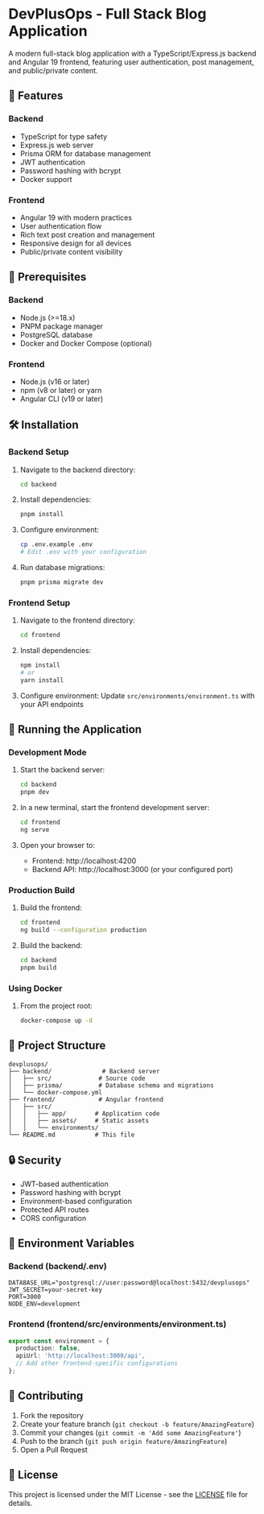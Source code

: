 # DevPlusOps - Full Stack Blog Application

A modern full-stack blog application with a TypeScript/Express.js backend and Angular 19 frontend, featuring user authentication, post management, and public/private content.

## 🌟 Features

### Backend
- TypeScript for type safety
- Express.js web server
- Prisma ORM for database management
- JWT authentication
- Password hashing with bcrypt
- Docker support

### Frontend
- Angular 19 with modern practices
- User authentication flow
- Rich text post creation and management
- Responsive design for all devices
- Public/private content visibility

## 🚀 Prerequisites

### Backend
- Node.js (>=18.x)
- PNPM package manager
- PostgreSQL database
- Docker and Docker Compose (optional)

### Frontend
- Node.js (v16 or later)
- npm (v8 or later) or yarn
- Angular CLI (v19 or later)

## 🛠️ Installation

### Backend Setup
1. Navigate to the backend directory:
   ```bash
   cd backend
   ```
2. Install dependencies:
   ```bash
   pnpm install
   ```
3. Configure environment:
   ```bash
   cp .env.example .env
   # Edit .env with your configuration
   ```
4. Run database migrations:
   ```bash
   pnpm prisma migrate dev
   ```

### Frontend Setup
1. Navigate to the frontend directory:
   ```bash
   cd frontend
   ```
2. Install dependencies:
   ```bash
   npm install
   # or
   yarn install
   ```
3. Configure environment:
   Update `src/environments/environment.ts` with your API endpoints

## 🏃 Running the Application

### Development Mode

1. Start the backend server:
   ```bash
   cd backend
   pnpm dev
   ```

2. In a new terminal, start the frontend development server:
   ```bash
   cd frontend
   ng serve
   ```

3. Open your browser to:
   - Frontend: http://localhost:4200
   - Backend API: http://localhost:3000 (or your configured port)

### Production Build

1. Build the frontend:
   ```bash
   cd frontend
   ng build --configuration production
   ```

2. Build the backend:
   ```bash
   cd backend
   pnpm build
   ```

### Using Docker

1. From the project root:
   ```bash
   docker-compose up -d
   ```

## 📁 Project Structure

```
devplusops/
├── backend/              # Backend server
│   ├── src/             # Source code
│   ├── prisma/          # Database schema and migrations
│   └── docker-compose.yml
├── frontend/            # Angular frontend
│   ├── src/
│   │   ├── app/        # Application code
│   │   ├── assets/     # Static assets
│   │   └── environments/
└── README.md           # This file
```

## 🔒 Security

- JWT-based authentication
- Password hashing with bcrypt
- Environment-based configuration
- Protected API routes
- CORS configuration

## 📝 Environment Variables

### Backend (backend/.env)
```
DATABASE_URL="postgresql://user:password@localhost:5432/devplusops"
JWT_SECRET=your-secret-key
PORT=3000
NODE_ENV=development
```

### Frontend (frontend/src/environments/environment.ts)
```typescript
export const environment = {
  production: false,
  apiUrl: 'http://localhost:3000/api',
  // Add other frontend-specific configurations
};
```

## 🤝 Contributing

1. Fork the repository
2. Create your feature branch (`git checkout -b feature/AmazingFeature`)
3. Commit your changes (`git commit -m 'Add some AmazingFeature'`)
4. Push to the branch (`git push origin feature/AmazingFeature`)
5. Open a Pull Request

## 📝 License

This project is licensed under the MIT License - see the [LICENSE](LICENSE) file for details.
